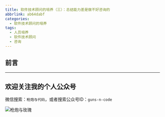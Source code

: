 ```yaml
---
title: 软件技术顾问的培养（三）：总结能力差是做不好咨询的
abbrlink: ab64dabf
categories:
  - 软件技术顾问的培养
tags:
  - 人员培养
  - 软件技术顾问
  - 咨询
---
```


## 前言

<!-- more -->

---

## 欢迎关注我的个人公众号

微信搜索：`枪炮与代码`，或者搜索公众号ID：`guns-n-code`

![枪炮与玫瑰](https://huhao-dev.oss-cn-beijing.aliyuncs.com/2020-01-20-wechat.png)